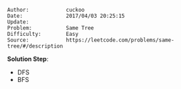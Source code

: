 
    Author:            cuckoo
    Date:              2017/04/03 20:25:15
    Update:            
    Problem:           Same Tree
    Difficulty:        Easy
    Source:            https://leetcode.com/problems/same-tree/#/description

__Solution Step__:
 - DFS
 - BFS
